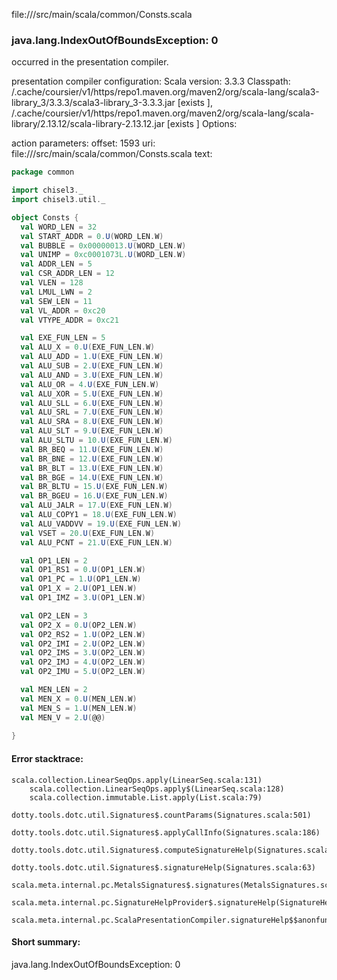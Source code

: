 file://<WORKSPACE>/src/main/scala/common/Consts.scala
### java.lang.IndexOutOfBoundsException: 0

occurred in the presentation compiler.

presentation compiler configuration:
Scala version: 3.3.3
Classpath:
<HOME>/.cache/coursier/v1/https/repo1.maven.org/maven2/org/scala-lang/scala3-library_3/3.3.3/scala3-library_3-3.3.3.jar [exists ], <HOME>/.cache/coursier/v1/https/repo1.maven.org/maven2/org/scala-lang/scala-library/2.13.12/scala-library-2.13.12.jar [exists ]
Options:



action parameters:
offset: 1593
uri: file://<WORKSPACE>/src/main/scala/common/Consts.scala
text:
```scala
package common

import chisel3._
import chisel3.util._

object Consts {
  val WORD_LEN = 32
  val START_ADDR = 0.U(WORD_LEN.W)
  val BUBBLE = 0x00000013.U(WORD_LEN.W)
  val UNIMP = 0xc0001073L.U(WORD_LEN.W)
  val ADDR_LEN = 5
  val CSR_ADDR_LEN = 12
  val VLEN = 128
  val LMUL_LWN = 2
  val SEW_LEN = 11
  val VL_ADDR = 0xc20
  val VTYPE_ADDR = 0xc21

  val EXE_FUN_LEN = 5
  val ALU_X = 0.U(EXE_FUN_LEN.W)
  val ALU_ADD = 1.U(EXE_FUN_LEN.W)
  val ALU_SUB = 2.U(EXE_FUN_LEN.W)
  val ALU_AND = 3.U(EXE_FUN_LEN.W)
  val ALU_OR = 4.U(EXE_FUN_LEN.W)
  val ALU_XOR = 5.U(EXE_FUN_LEN.W)
  val ALU_SLL = 6.U(EXE_FUN_LEN.W)
  val ALU_SRL = 7.U(EXE_FUN_LEN.W)
  val ALU_SRA = 8.U(EXE_FUN_LEN.W)
  val ALU_SLT = 9.U(EXE_FUN_LEN.W)
  val ALU_SLTU = 10.U(EXE_FUN_LEN.W)
  val BR_BEQ = 11.U(EXE_FUN_LEN.W)
  val BR_BNE = 12.U(EXE_FUN_LEN.W)
  val BR_BLT = 13.U(EXE_FUN_LEN.W)
  val BR_BGE = 14.U(EXE_FUN_LEN.W)
  val BR_BLTU = 15.U(EXE_FUN_LEN.W)
  val BR_BGEU = 16.U(EXE_FUN_LEN.W)
  val ALU_JALR = 17.U(EXE_FUN_LEN.W)
  val ALU_COPY1 = 18.U(EXE_FUN_LEN.W)
  val ALU_VADDVV = 19.U(EXE_FUN_LEN.W)
  val VSET = 20.U(EXE_FUN_LEN.W)
  val ALU_PCNT = 21.U(EXE_FUN_LEN.W)

  val OP1_LEN = 2
  val OP1_RS1 = 0.U(OP1_LEN.W)
  val OP1_PC = 1.U(OP1_LEN.W)
  val OP1_X = 2.U(OP1_LEN.W)
  val OP1_IMZ = 3.U(OP1_LEN.W)

  val OP2_LEN = 3
  val OP2_X = 0.U(OP2_LEN.W)
  val OP2_RS2 = 1.U(OP2_LEN.W)
  val OP2_IMI = 2.U(OP2_LEN.W)
  val OP2_IMS = 3.U(OP2_LEN.W)
  val OP2_IMJ = 4.U(OP2_LEN.W)
  val OP2_IMU = 5.U(OP2_LEN.W)

  val MEN_LEN = 2
  val MEN_X = 0.U(MEN_LEN.W)
  val MEN_S = 1.U(MEN_LEN.W)
  val MEN_V = 2.U(@@)
 
}

```



#### Error stacktrace:

```
scala.collection.LinearSeqOps.apply(LinearSeq.scala:131)
	scala.collection.LinearSeqOps.apply$(LinearSeq.scala:128)
	scala.collection.immutable.List.apply(List.scala:79)
	dotty.tools.dotc.util.Signatures$.countParams(Signatures.scala:501)
	dotty.tools.dotc.util.Signatures$.applyCallInfo(Signatures.scala:186)
	dotty.tools.dotc.util.Signatures$.computeSignatureHelp(Signatures.scala:94)
	dotty.tools.dotc.util.Signatures$.signatureHelp(Signatures.scala:63)
	scala.meta.internal.pc.MetalsSignatures$.signatures(MetalsSignatures.scala:17)
	scala.meta.internal.pc.SignatureHelpProvider$.signatureHelp(SignatureHelpProvider.scala:51)
	scala.meta.internal.pc.ScalaPresentationCompiler.signatureHelp$$anonfun$1(ScalaPresentationCompiler.scala:412)
```
#### Short summary: 

java.lang.IndexOutOfBoundsException: 0